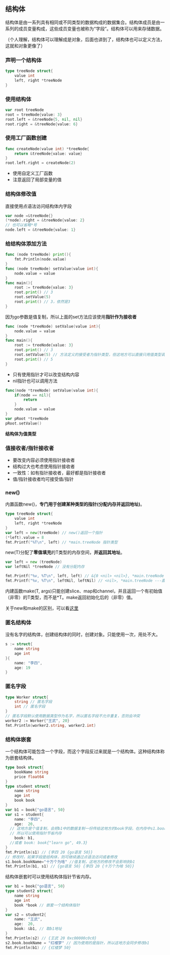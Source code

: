 ## 结构体

结构体是由一系列具有相同或不同类型的数据构成的数据集合。结构体成员是由一系列的成员变量构成，这些成员变量也被称为“字段”。结构体可以用来存储数据。

（个人理解，结构体可以理解成是对象，后面也讲到了，结构体也可以定义方法，这就和对象更像了）

### 声明一个结构体

```go
type treeNode struct{
	value int
	left, right *treeNode
}
```

### 使用结构体

```go
var root treeNode
root = treeNode{value: 3}
root.left = &treeNode{5, nil, nil}
root.right = &treeNode{value: 6}
```

### 使用工厂函数创建

```go
func createNode(value int) *treeNode{
	return &treeNode{value: value}
}
root.left.right = createNode(2)
```

* 使用自定义工厂函数
* 注意返回了局部变量的值

### 结构体修改值

直接使用点语法访问结构体内字段

```go
var node =&treeNode{}
(*node).right = &treeNode{value: 2}
// 也可以省略*号
node.left = &treeNode{value: 1}
```



### 给结构体添加方法

```go
func (node treeNode) print(){
	fmt.Println(node.value)
}
func (node treeNode) setValue(value int){
	node.value = value
}
func main(){
	root := treeNode{value: 3}
	root.print() // 3
	root.setValue(5)
	root.print() // 3，依然是3
}
```

 因为go参数是值复制，所以上面的set方法应该使用**指针作为接收者**

```go
func (node *treeNode) setValue(value int){
	node.value = value
}
func main(){
	root := treeNode{value: 3}
	root.print() // 3
	root.setValue(5) // 方法定义的接受者为指针类型，但这地方可以直接只用值类型调用
	root.print() // 5
}
```

* 只有使用指针才可以改变结构内容
* nil指针也可以调用方法

```go
func(node *treeNode) setValue(value int){
	if(node == nil){
		return
	}
	node.value = value
}
var pRoot *treeNode
pRoot.setValue()
```

**结构体为值类型**

### 值接收者/指针接收者

* 要改变内容必须使用指针接收者
* 结构过大也考虑使用指针接收者
* 一致性：如有指针接收者，最好都是指针接收者
* 值/指针接收者均可接受值/指针

### new()

内置函数new()，**专门用于创建某种类型的指针(分配内存并返回地址)**。

```go
type treeNode struct{
	value int
	left, right *treeNode
}
var left = new(treeNode) // new()返回一个指针
(*left).value = 8
fmt.Printf("%T\n", left) // *main.treeNode 指针类型
```

new(T)分配了**零值填充**的T类型的内存空间，**并返回其地址**。

```go
var left = new (treeNode)
var leftNil *treeNode // 没有分配内存

fmt.Printf("%v, %T\n", left, left) // &{0 <nil> <nil>}, *main.treeNode ---使用零值填充
fmt.Printf("%v, %T\n", leftNil, leftNil) // <nil>, *main.treeNode ---直接就是零值
```

内建函数make(T, args)只能创建slice、map和channel，并且返回一个有初始值（非零）的T类型，而不是*T。make返回初始化后的（非零）值。

关于new和make的区别，可以看[这里](https://www.flysnow.org/2017/10/23/go-new-vs-make.html)

### 匿名结构体

没有名字的结构体，创建结构体的同时，创建对象。只能使用一次，用处不大。

```go
s := struct{
	name string
	age int
}{
	name: "李四",
	age: 19
}
```

### 匿名字段

```go
type Worker struct{
	string // 匿名字段
	int // 匿名字段
}
// 匿名字段默认使用数据类型作为名字，所以匿名字段不允许重复，否则会冲突
worker2 := Worker{"王武", 20}
fmt.Println(worker2.string, worker2.int)
```

### 结构体嵌套

一个结构体可能包含一个字段，而这个字段反过来就是一个结构体。这种结构体称为嵌套结构体。

```go
type book struct{
	bookName string
	price float64
}
type student struct{
	name string
	age int
	book book
}
var b1 = book{"go语言", 50}
var s1 = student{
	name: "李四",
	age:  20,
  // 这地方是个值复制，会把b1中的数据复制一份传给这地方的book字段，在内存中s1.book和b1地址并不一样
  // 所以可以使用指针节省内存
	book: b1,
  //或者 book: book{"learn go", 49.3}
}
fmt.Println(s1) // {李四 20 {go语言 50}} 
// 修改时，如果字段是结构体，则可继续通过点语法访问或者修改
s1.book.bookName="十万个为啥" //值复制，这地方的修改不会影响到b1
fmt.Println(b1, s1) // {go语言 50} {李四 20 {十万个为啥 50}}
```

结构体嵌套时可以使用结构体指针节省内存。

```go
var b1 = book{"go语言", 50}
type student2 struct{
	name string
	age int
	book *book // 嵌套一个结构体指针
}
var s2 = student2{
	name: "王武",
	age:  20,
	book: &b1, // 取b1地址
}
fmt.Println(s2) // {王武 20 0xc00000c0c0}
s2.book.bookName = "红楼梦" // 因为使用的是指针，所以这地方会同步修改b1
fmt.Println(b1) // {红楼梦 50}

```

